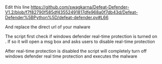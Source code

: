 
Edit this line https://github.com/swagkarna/Defeat-Defender-V1.2/blob/f7f82790f585df43552491817dfe968a0f7db43d/Defeat-Defender%5BPython%5D/defeat-defender.py#L66

And replace the direct url of your malware 

The script first check if windows defender real-time protection is turned on . If so it will open a msg box and asks users to disable real-time protection

After real-time protection is disabled the script will completely turn off windows defender real time protection and executes the malware
